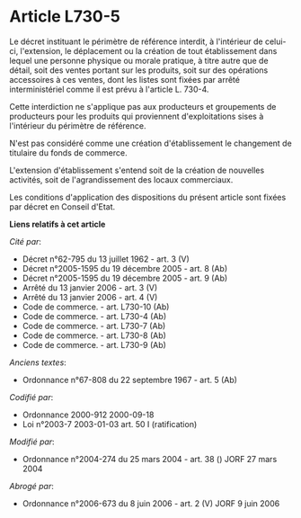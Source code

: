 # Article L730-5

Le décret instituant le périmètre de référence interdit, à l'intérieur de celui-ci, l'extension, le déplacement ou la
création de tout établissement dans lequel une personne physique ou morale pratique, à titre autre que de détail, soit des
ventes portant sur les produits, soit sur des opérations accessoires à ces ventes, dont les listes sont fixées par arrêté
interministériel comme il est prévu à l'article L. 730-4.

Cette interdiction ne s'applique pas aux producteurs et groupements de producteurs pour les produits qui proviennent
d'exploitations sises à l'intérieur du périmètre de référence.

N'est pas considéré comme une création d'établissement le changement de titulaire du fonds de commerce.

L'extension d'établissement s'entend soit de la création de nouvelles activités, soit de l'agrandissement des locaux
commerciaux.

Les conditions d'application des dispositions du présent article sont fixées par décret en Conseil d'Etat.

**Liens relatifs à cet article**

_Cité par_:

  - Décret n°62-795 du 13 juillet 1962 - art. 3 (V)
  - Décret n°2005-1595 du 19 décembre 2005 - art. 8 (Ab)
  - Décret n°2005-1595 du 19 décembre 2005 - art. 9 (Ab)
  - Arrêté du 13 janvier 2006 - art. 3 (V)
  - Arrêté du 13 janvier 2006 - art. 4 (V)
  - Code de commerce. - art. L730-10 (Ab)
  - Code de commerce. - art. L730-4 (Ab)
  - Code de commerce. - art. L730-7 (Ab)
  - Code de commerce. - art. L730-8 (Ab)
  - Code de commerce. - art. L730-9 (Ab)

_Anciens textes_:

  - Ordonnance n°67-808 du 22 septembre 1967 - art. 5 (Ab)

_Codifié par_:

  - Ordonnance 2000-912 2000-09-18
  - Loi n°2003-7 2003-01-03 art. 50 I (ratification)

_Modifié par_:

  - Ordonnance n°2004-274 du 25 mars 2004 - art. 38 () JORF 27 mars 2004

_Abrogé par_:

  - Ordonnance n°2006-673 du 8 juin 2006 - art. 2 (V) JORF 9 juin 2006
